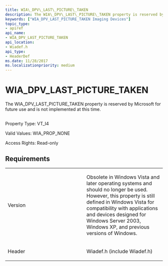 ```yaml
---
title: WIA\_DPV\_LAST\_PICTURE\_TAKEN
description: The WIA\_DPV\_LAST\_PICTURE\_TAKEN property is reserved by Microsoft for future use and is not implemented at this time.
keywords: ["WIA_DPV_LAST_PICTURE_TAKEN Imaging Devices"]
topic_type:
- apiref
api_name:
- WIA_DPV_LAST_PICTURE_TAKEN
api_location:
- Wiadef.h
api_type:
- HeaderDef
ms.date: 11/28/2017
ms.localizationpriority: medium
---
```


# WIA\_DPV\_LAST\_PICTURE\_TAKEN


The WIA\_DPV\_LAST\_PICTURE\_TAKEN property is reserved by Microsoft for future use and is not implemented at this time.

## <span id="ddk_wia_dpv_last_picture_taken_si"></span><span id="DDK_WIA_DPV_LAST_PICTURE_TAKEN_SI"></span>


Property Type: VT\_I4

Valid Values: WIA\_PROP\_NONE

Access Rights: Read-only

Requirements
------------

<table>
<colgroup>
<col width="50%" />
<col width="50%" />
</colgroup>
<tbody>
<tr class="odd">
<td><p>Version</p></td>
<td><p>Obsolete in Windows Vista and later operating systems and should no longer be used. However, this property is still defined in Windows Vista for compatibility with applications and devices designed for Windows Server 2003, Windows XP, and previous versions of Windows.</p></td>
</tr>
<tr class="even">
<td><p>Header</p></td>
<td>Wiadef.h (include Wiadef.h)</td>
</tr>
</tbody>
</table>

 

 





